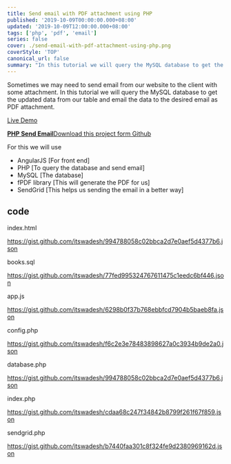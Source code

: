 ```yaml
---
title: Send email with PDF attachment using PHP
published: '2019-10-09T00:00:00.000+08:00'
updated: '2019-10-09T12:00:00.000+08:00'
tags: ['php', 'pdf', 'email']
series: false
cover: ./send-email-with-pdf-attachment-using-php.png
coverStyle: 'TOP'
canonical_url: false
summary: "In this tutorial we will query the MySQL database to get the updated data from our table and email the data to the desired email as PDF attachment."
---
```


Sometimes we may need to send email from our website to the client with some attachment. In this tutorial we will query the MySQL database to get the updated data from our table and email the data to the desired email as PDF attachment.

<a href="http://demos.angularcode.com/php-send-mail-with-attachment/" class="button green" target="_blank">Live Demo</a> 
<div class="github">
    <a href="https://github.com/itswadesh/php-send-mail-with-attachment" rel="nofollow" target="_blank">
        <b>PHP Send Email</b>Download this project form Github
    </a>
</div>

For this we will use

- AngularJS [For front end]
- PHP [To query the database and send email]
- MySQL [The database]
- fPDF library [This will generate the PDF for us]
- SendGrid [This helps us sending the email in a better way]

## code

index.html

https://gist.github.com/itswadesh/994788058c02bbca2d7e0aef5d4377b6.json

books.sql

https://gist.github.com/itswadesh/77fed995324767611475c1eedc6bf446.json

app.js

https://gist.github.com/itswadesh/6298b0f37b768ebbfcd7904b5baeb8fa.json

config.php

https://gist.github.com/itswadesh/f6c2e3e78483898627a0c3934b9de2a0.json

database.php

https://gist.github.com/itswadesh/994788058c02bbca2d7e0aef5d4377b6.json

index.php

https://gist.github.com/itswadesh/cdaa68c247f34842b8799f261f67f859.json

sendgrid.php

https://gist.github.com/itswadesh/b7440faa301c8f324fe9d2380969162d.json